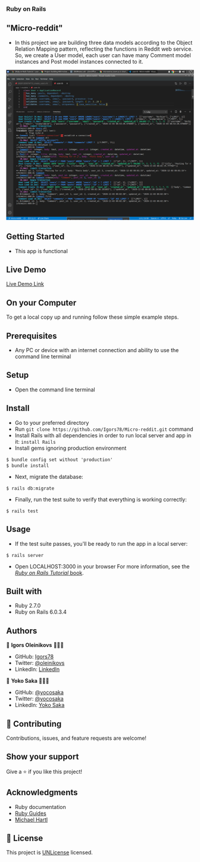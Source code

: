 
### Ruby on Rails

## "Micro-reddit"

- In this project we are building three data models according to the Object Relation Mapping pattern, reflecting the functions in Reddit web service. So, we create a User model, each user can have many Comment model instances and Post model instances connected to it.

![screenshot](screenshot.png)

## Getting Started

- This app is functional 

## Live Demo

[Live Demo Link](https://repl.it/@Igors78/Micro-reddit#README.md)

## On your Computer

To get a local copy up and running follow these simple example steps.

## Prerequisites

- Any PC or device with an internet connection and ability to use the command
  line terminal

## Setup

- Open the command line terminal

## Install

- Go to your preferred directory
- Run `git clone https://github.com/Igors78/Micro-reddit.git` command
- Install Rails with all dependencies in order to run local server and app in it:
`install Rails`
- Install gems ignoring production environment
```
$ bundle config set without 'production'
$ bundle install
```

- Next, migrate the database:

```
$ rails db:migrate
```

- Finally, run the test suite to verify that everything is working correctly:

```
$ rails test
```

## Usage

- If the test suite passes, you'll be ready to run the app in a local server:

```
$ rails server
```
- Open LOCALHOST:3000 in your browser
For more information, see the
[*Ruby on Rails Tutorial* book](https://www.railstutorial.org/book).





## Built with

- Ruby 2.7.0
- Ruby on Rails 6.0.3.4

## Authors

👤 **Igors Oleinikovs** 👨🏿‍💻

- GitHub: [Igors78](https://github.com/Igors78)
- Twitter: [@oleinikovs](https://twitter.com/oleinikovs)
- LinkedIn: [LinkedIn](https://www.linkedin.com/in/igors-oleinikovs-17a10958/)

👤 **Yoko Saka** 👨🏿‍💻

- GitHub: [@yocosaka](https://github.com/yocosaka)
- Twitter: [@yocosaka](https://twitter.com/yocosaka)
- LinkedIn: [Yoko Saka](https://www.linkedin.com/in/yokosaka)


## 🤝 Contributing

Contributions, issues, and feature requests are welcome!

## Show your support

Give a ⭐️ if you like this project!

## Acknowledgments

- Ruby documentation
- [Ruby Guides](https://www.rubyguides.com/)
- [Michael Hartl](https://www.michaelhartl.com/)

## 📝 License

This project is [UNLicense](./LICENSE) licensed.
